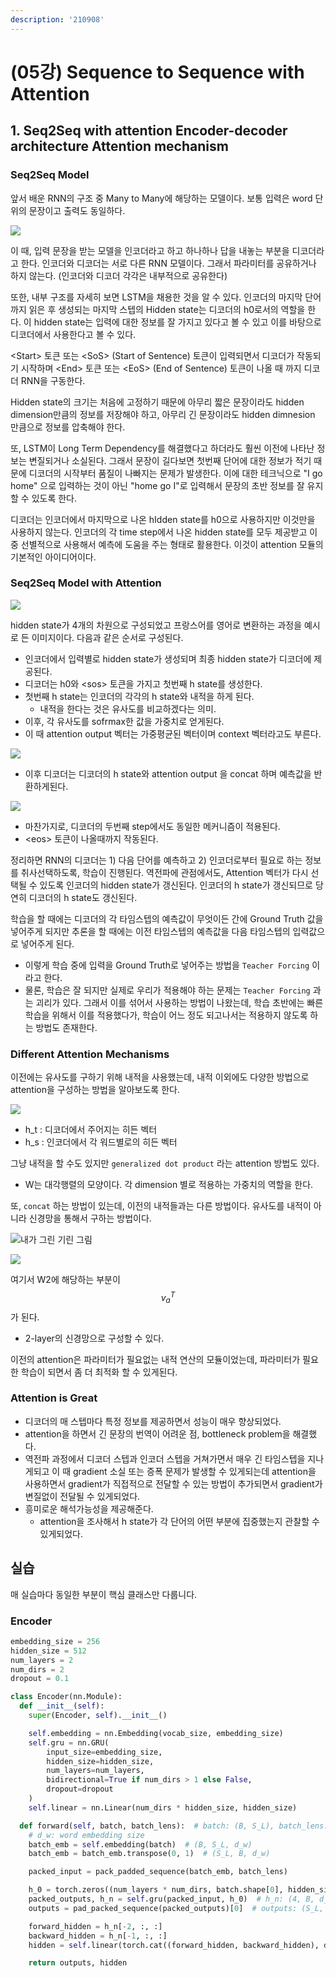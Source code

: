 ```yaml
---
description: '210908'
---
```


# \(05강\) Sequence to Sequence with Attention

## 1. Seq2Seq with attention Encoder-decoder architecture Attention mechanism

### Seq2Seq Model

앞서 배운 RNN의 구조 중 Many to Many에 해당하는 모델이다. 보통 입력은 word 단위의 문장이고 출력도 동일하다.

![](../../../.gitbook/assets/image%20%281111%29.png)

이 때, 입력 문장을 받는 모델을 인코더라고 하고 하나하나 답을 내놓는 부분을 디코더라고 한다. 인코더와 디코더는 서로 다른 RNN 모델이다. 그래서 파라미터를 공유하거나 하지 않는다. \(인코더와 디코더 각각은 내부적으로 공유한다\)

또한, 내부 구조를 자세히 보면 LSTM을 채용한 것을 알 수 있다. 인코더의 마지막 단어까지 읽은 후 생성되는 마지막 스텝의 Hidden state는 디코더의 h0로서의 역할을 한다. 이 hidden state는 입력에 대한 정보를 잘 가지고 있다고 볼 수 있고 이를 바탕으로 디코더에서 사용한다고 볼 수 있다.

&lt;Start&gt; 토큰 또는 &lt;SoS&gt; \(Start of Sentence\) 토큰이 입력되면서 디코더가 작동되기 시작하며 &lt;End&gt; 토큰 또는 &lt;EoS&gt; \(End of Sentence\) 토큰이 나올 때 까지 디코더 RNN을 구동한다. 

Hidden state의 크기는 처음에 고정하기 때문에 아무리 짧은 문장이라도 hidden dimension만큼의 정보를 저장해야 하고, 아무리 긴 문장이라도 hidden dimnesion 만큼으로 정보를 압축해야 한다.

또, LSTM이 Long Term Dependency를 해결했다고 하더라도 훨씬 이전에 나타난 정보는 변질되거나 소실된다. 그래서 문장이 길다보면 첫번째 단어에 대한 정보가 적기 때문에 디코더의 시작부터 품질이 나빠지는 문제가 발생한다. 이에 대한 테크닉으로 "I go home" 으로 입력하는 것이 아닌 "home go I"로 입력해서 문장의 초반 정보를 잘 유지할 수 있도록 한다.

디코더는 인코더에서 마지막으로 나온 hIdden state를 h0으로 사용하지만 이것만을 사용하지 않는다. 인코더의 각 time step에서 나온 hidden state를 모두 제공받고 이 중 선별적으로 사용해서 예측에 도움을 주는 형태로 활용한다. 이것이 attention 모듈의 기본적인 아이디어이다.



### Seq2Seq Model with Attention

![](../../../.gitbook/assets/image%20%281108%29.png)

hidden state가 4개의 차원으로 구성되었고 프랑스어를 영어로 변환하는 과정을 예시로 든 이미지이다. 다음과 같은 순서로 구성된다.

* 인코더에서 입력별로 hidden state가 생성되며 최종 hidden state가 디코더에 제공된다.
* 디코더는 h0와 &lt;sos&gt; 토큰을 가지고 첫번째 h state를 생성한다.
* 첫번째 h state는 인코더의 각각의 h state와 내적을 하게 된다.
  * 내적을 한다는 것은 유사도를 비교하겠다는 의미.
* 이후, 각 유사도를 sofrmax한 값을 가중치로 얻게된다.
* 이 때 attention output 벡터는 가중평균된 벡터이며 context 벡터라고도 부른다.

![](../../../.gitbook/assets/image%20%281118%29.png)

* 이후 디코더는 디코더의 h state와 attention output 을 concat 하며 예측값을 반환하게된다.

![](../../../.gitbook/assets/image%20%281107%29.png)

* 마찬가지로, 디코더의 두번째 step에서도 동일한 메커니즘이 적용된다.
* &lt;eos&gt; 토큰이 나올때까지 작동된다.

정리하면 RNN의 디코더는 1\) 다음 단어를 예측하고 2\) 인코더로부터 필요로 하는 정보를 취사선택하도록, 학습이 진행된다. 역전파에 관점에서도, Attention 벡터가 다시 선택될 수 있도록 인코더의 hidden state가 갱신된다. 인코더의 h state가 갱신되므로 당연히 디코더의 h state도 갱신된다.

학습을 할 때에는 디코더의 각 타임스텝의 예측값이 무엇이든 간에 Ground Truth 값을 넣어주게 되지만 추론을 할 때에는 이전 타임스텝의 예측값을 다음 타임스텝의 입력값으로 넣어주게 된다.

* 이렇게 학습 중에 입력을 Ground Truth로 넣어주는 방법을 `Teacher Forcing` 이라고 한다.
* 물론, 학습은 잘 되지만 실제로 우리가 적용해야 하는 문제는 `Teacher Forcing` 과는 괴리가 있다. 그래서 이를 섞어서 사용하는 방법이 나왔는데, 학습 초반에는 빠른 학습을 위해서 이를 적용했다가, 학습이 어느 정도 되고나서는 적용하지 않도록 하는 방법도 존재한다.

### Different Attention Mechanisms

이전에는 유사도를 구하기 위해 내적을 사용했는데, 내적 이외에도 다양한 방법으로 attention을 구성하는 방법을 알아보도록 한다.

![](../../../.gitbook/assets/image%20%281116%29.png)

* h\_t : 디코더에서 주어지는 히든 벡터
* h\_s : 인코더에서 각 워드별로의 히든 벡터

그냥 내적을 할 수도 있지만 `generalized dot product` 라는 attention 방법도 있다.

* W는 대각행렬의 모양이다. 각 dimension 별로 적용하는 가중치의 역할을 한다.

또, `concat` 하는 방법이 있는데, 이전의 내적들과는 다른 방법이다. 유사도를 내적이 아니라 신경망을 통해서 구하는 방법이다.

![&#xB0B4;&#xAC00; &#xADF8;&#xB9B0; &#xAE30;&#xB9B0; &#xADF8;&#xB9BC;](../../../.gitbook/assets/image%20%281115%29.png)

![](../../../.gitbook/assets/image%20%281119%29.png)

여기서 W2에 해당하는 부분이 $$ v_a^T $$가 된다.

* 2-layer의 신경망으로 구성할 수 있다.

이전의 attention은 파라미터가 필요없는 내적 연산의 모듈이었는데, 파라미터가 필요한 학습이 되면서 좀 더 최적화 할 수 있게된다.



### Attention is Great

* 디코더의 매 스텝마다 특정 정보를 제공하면서 성능이 매우 향상되었다.
* attention을 하면서 긴 문장의 번역이 어려운 점, bottleneck problem을 해결했다.
* 역전파 과정에서 디코더 스텝과 인코더 스텝을 거쳐가면서 매우 긴 타임스텝을 지나게되고 이 때 gradient 소실 또는 증폭 문제가 발생할 수 있게되는데 attention을 사용하면서 gradient가 직접적으로 전달할 수 있는 방법이 추가되면서 gradient가 변질없이 전달될 수 있게되었다.
* 흥미로운 해석가능성을 제공해준다.
  * attention을 조사해서 h state가 각 단어의 어떤 부분에 집중했는지 관찰할 수 있게되었다.



## 실습

매 실습마다 동일한 부분이 핵심 클래스만 다룹니다.

### Encoder

```python
embedding_size = 256
hidden_size = 512
num_layers = 2
num_dirs = 2
dropout = 0.1
```

```python
class Encoder(nn.Module):
  def __init__(self):
    super(Encoder, self).__init__()

    self.embedding = nn.Embedding(vocab_size, embedding_size)
    self.gru = nn.GRU(
        input_size=embedding_size, 
        hidden_size=hidden_size,
        num_layers=num_layers,
        bidirectional=True if num_dirs > 1 else False,
        dropout=dropout
    )
    self.linear = nn.Linear(num_dirs * hidden_size, hidden_size)

  def forward(self, batch, batch_lens):  # batch: (B, S_L), batch_lens: (B)
    # d_w: word embedding size
    batch_emb = self.embedding(batch)  # (B, S_L, d_w)
    batch_emb = batch_emb.transpose(0, 1)  # (S_L, B, d_w)

    packed_input = pack_padded_sequence(batch_emb, batch_lens)

    h_0 = torch.zeros((num_layers * num_dirs, batch.shape[0], hidden_size))  # (num_layers*num_dirs, B, d_h) = (4, B, d_h)
    packed_outputs, h_n = self.gru(packed_input, h_0)  # h_n: (4, B, d_h)
    outputs = pad_packed_sequence(packed_outputs)[0]  # outputs: (S_L, B, 2d_h)

    forward_hidden = h_n[-2, :, :]
    backward_hidden = h_n[-1, :, :]
    hidden = self.linear(torch.cat((forward_hidden, backward_hidden), dim=-1)).unsqueeze(0)  # (1, B, d_h)

    return outputs, hidden
```





